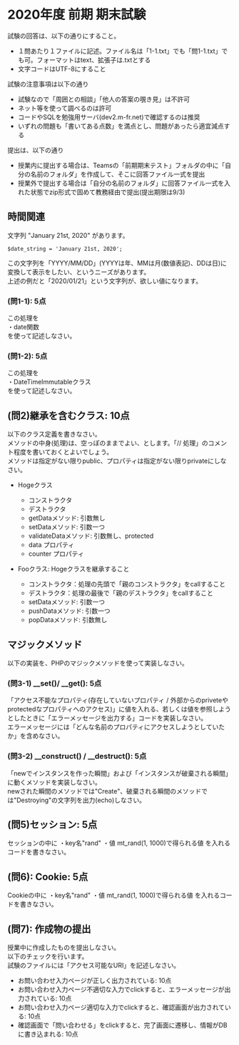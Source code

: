 # 2020年度 前期 期末試験

試験の回答は、以下の通りにすること。

- １問あたり１ファイルに記述。ファイル名は「1-1.txt」でも「問1-1.txt」でも可。フォーマットはtext、拡張子は.txtとする
- 文字コードはUTF-8にすること

試験の注意事項は以下の通り

- 試験なので「周囲との相談」「他人の答案の覗き見」は不許可
- ネット等を使って調べるのは許可
- コードやSQLを勉強用サーバ(dev2.m-fr.net)で確認するのは推奨
- いずれの問題も「書いてある点数」を満点とし、問題があったら適宜減点する

提出は、以下の通り

- 授業内に提出する場合は、Teamsの「前期期末テスト」フォルダの中に「自分の名前のフォルダ」を作成して、そこに回答ファイル一式を提出
- 授業外で提出する場合は「自分の名前のフォルダ」に回答ファイル一式を入れた状態でzip形式で固めて教務経由で提出(提出期限は9/3)

## 時間関連

文字列 "January 21st, 2020" があります。
```
$date_string = 'January 21st, 2020';
```
この文字列を「YYYY/MM/DD」(YYYYは年、MMは月(数値表記)、DDは日)に変換して表示をしたい、というニーズがあります。    
上述の例だと「2020/01/21」という文字列が、欲しい値になります。

### (問1-1): 5点

この処理を    
・date関数    
を使って記述しなさい。    

### (問1-2): 5点

この処理を    
・DateTimeImmutableクラス    
を使って記述しなさい。    

## (問2)継承を含むクラス: 10点

以下のクラス定義を書きなさい。    
メソッドの中身(処理)は、空っぽのままでよい、とします。「// 処理」のコメント程度を書いておくとよいでしょう。    
メソッドは指定がない限りpublic、プロパティは指定がない限りprivateにしなさい。    

- Hogeクラス
    + コンストラクタ
    + デストラクタ
    + getDataメソッド: 引数無し
    + setDataメソッド: 引数一つ
    + validateDataメソッド: 引数無し、protected
    + data プロパティ
    + counter プロパティ

- Fooクラス: Hogeクラスを継承すること
    + コンストラクタ：処理の先頭で「親のコンストラクタ」をcallすること
    + デストラクタ：処理の最後で「親のデストラクタ」をcallすること
    + setDataメソッド: 引数一つ
    + pushDataメソッド: 引数一つ
    + popDataメソッド: 引数無し

## マジックメソッド

以下の実装を、PHPのマジックメソッドを使って実装しなさい。    

### (問3-1) __set()/ __get(): 5点

「アクセス不能なプロパティ(存在していないプロパティ / 外部からのpriveteやprotectedなプロパティへのアクセス)」に値を入れる、若しくは値を参照しようとしたときに「エラーメッセージを出力する」コードを実装しなさい。    
エラーメッセージには「どんな名前のプロパティにアクセスしようとしていたか」を含めなさい。    

### (問3-2) __construct() / __destruct(): 5点

「newでインスタンスを作った瞬間」および「インスタンスが破棄される瞬間」に動くメソッドを実装しなさい。    
newされた瞬間のメソッドでは"Create"、破棄される瞬間のメソッドでは"Destroying"の文字列を出力(echo)しなさい。    

## (問5)セッション: 5点

セッションの中に
・key名"rand"
・値 mt_rand(1, 1000)で得られる値
を入れるコードを書きなさい。

## (問6): Cookie: 5点

Cookieの中に
・key名"rand"
・値 mt_rand(1, 1000)で得られる値
を入れるコードを書きなさい。

## (問7): 作成物の提出

授業中に作成したものを提出しなさい。    
以下のチェックを行います。    
試験のファイルには「アクセス可能なURI」を記述しなさい。

- お問い合わせ入力ページが正しく出力されている: 10点
- お問い合わせ入力ページ不適切な入力でclickすると、エラーメッセージが出力されている: 10点
- お問い合わせ入力ページ適切な入力でclickすると、確認画面が出力されている: 10点
- 確認画面で「問い合わせる」をclickすると、完了画面に遷移し、情報がDBに書き込まれる: 10点
